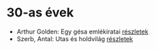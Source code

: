 # 30-as évek

- Arthur Golden: Egy gésa emlékiratai [részletek](../_details/Arthur%20Golden.md#id_280)
- Szerb, Antal: Utas és holdvilág [részletek](../_details/Szerb%2C%20Antal.md#id_387)